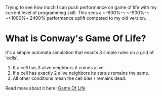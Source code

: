  Trying to see how much I can push performance on game of life with my current level of programming skill. This sees a ~-600%-~ ~-900%-~ ~>1000%~ 2400% performance uplift compared to my old version. 

# What is Conway's Game Of Life?
It's a simple automata simulation that enacts 3 simple rules on a grid of 'cells'.
1. If a cell has 3 alive neighbors it comes alive.
2. If a cell has exactly 2 alive neighbors its status remains the same.
3. All other conditions mean the cell dies / remains dead.

Read more about it here: [Game Of Life](https://en.wikipedia.org/wiki/Conway's_Game_of_Life)
